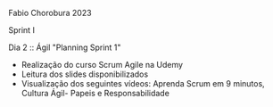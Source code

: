 Fabio Chorobura 2023

Sprint  I

Dia 2 :: Ágil "Planning Sprint 1"

- Realização do curso Scrum Agile na Udemy 
- Leitura dos slides disponibilizados
- Visualização dos seguintes vídeos: Aprenda Scrum em 9 minutos,
  Cultura Ágil- Papeis e Responsabilidade